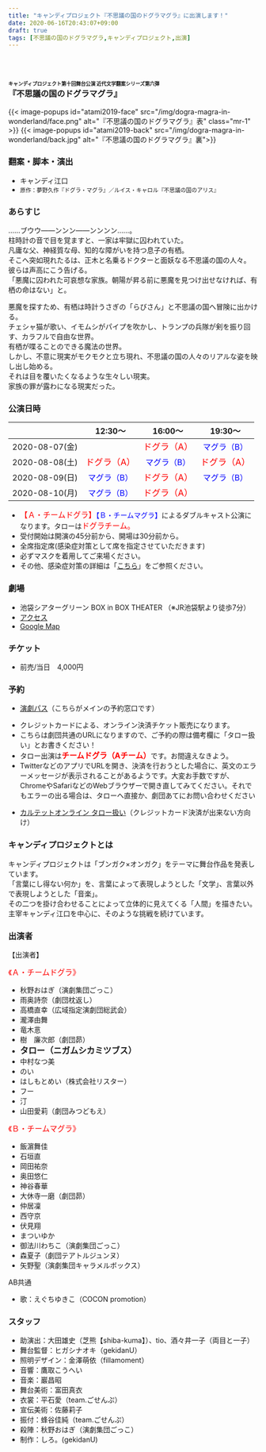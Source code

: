 ```yaml
---
title: "キャンディプロジェクト『不思議の国のドグラマグラ』に出演します！"
date: 2020-06-16T20:43:07+09:00
draft: true
tags: [不思議の国のドグラマグラ,キャンディプロジェクト,出演]
---
```


<h3 id="dogra-magra-in-wonderland"><br><br><span style="font-size: .6em">キャンディプロジェクト第十回舞台公演 近代文学翻案シリーズ第六弾</span><br>『不思議の国のドグラマグラ』</h3>

{{< image-popups id="atami2019-face" src="/img/dogra-magra-in-wonderland/face.png" alt="『不思議の国のドグラマグラ』表" class="mr-1" >}}
{{< image-popups id="atami2019-back" src="/img/dogra-magra-in-wonderland/back.jpg" alt="『不思議の国のドグラマグラ』裏">}}

### 翻案・脚本・演出

* キャンディ江口
* <div style="font-size: .8em">原作：夢野久作『ドグラ・マグラ』／ルイス・キャロル『不思議の国のアリス』</div>

### あらすじ

……ブウウ――ンンン――ンンンン……。<br>
柱時計の音で目を覚ますと、一家は牢獄に囚われていた。<br>
凡庸な父、神経質な母、知的な障がいを持つ息子の有栖。<br>
そこへ突如現れたるは、正木と名乗るドクターと面妖なる不思議の国の人々。<br>
彼らは声高にこう告げる。<br>
「悪魔に囚われた可哀想な家族。朝陽が昇る前に悪魔を見つけ出せなければ、有栖の命はない」と。<br>

悪魔を探すため、有栖は時計うさぎの「らびさん」と不思議の国へ冒険に出かける。<br>
チェシャ猫が歌い、イモムシがパイプを吹かし、トランプの兵隊が剣を振り回す、カラフルで自由な世界。<br>
有栖が喋ることのできる魔法の世界。<br>
しかし、不意に現実がモクモクと立ち現れ、不思議の国の人々のリアルな姿を映し出し始める。<br>
それは目を覆いたくなるような生々しい現実。<br>
家族の罪が露わになる現実だった。

### 公演日時

<style>
    .team-a {
        color: red;
        font-size: 1.1em;
    }
    .team-b {
        color: blue;
    }
</style>

|                | 12:30〜                                | 16:00〜                                | 19:30〜                                |
| -------------- | :------------------------------------: | :------------------------------------: | :------------------------------------: |
| 2020-08-07(金) |                                        | <span class="team-a">ドグラ（A）</span> | <span class="team-b">マグラ（B）</span> |
| 2020-08-08(土) | <span class="team-a">ドグラ（A）</span> | <span class="team-b">マグラ（B）</span> | <span class="team-a">ドグラ（A）</span> |
| 2020-08-09(日) | <span class="team-b">マグラ（B）</span> | <span class="team-a">ドグラ（A）</span> | <span class="team-b">マグラ（B）</span> |
| 2020-08-10(月) | <span class="team-b">マグラ（B）</span> | <span class="team-a">ドグラ（A）</span> |                                        |


<ul class="annotation">
    <li><span class="team-a">【Ａ・チームドグラ】</span><span class="team-b">【Ｂ・チームマグラ】</span>によるダブルキャスト公演になります。タローは<span class="team-a">ドグラチーム。</span></li>
    <li>受付開始は開演の45分前から、開場は30分前から。</li>
    <li>全席指定席(感染症対策として席を指定させていただきます)</li>
    <li>必ずマスクを着用してご来場ください。</li>
    <li>その他、感染症対策の詳細は「<a href="[キャンディプロジェクト » 8月公演開催判断についてと感染症対策について](http://candyproject.sakura.ne.jp/2020/06/06/8%e6%9c%88%e5%85%ac%e6%bc%94%e9%96%8b%e5%82%ac%e5%88%a4%e6%96%ad%e3%81%ab%e3%81%a4%e3%81%84%e3%81%a6%e3%81%a8%e6%84%9f%e6%9f%93%e7%97%87%e5%af%be%e7%ad%96%e3%81%ab%e3%81%a4%e3%81%84%e3%81%a6/)" target="_blank">こちら</a>」をご参照ください。</li>
</ul>

### 劇場

* 池袋シアターグリーン BOX in BOX THEATER （※JR池袋駅より徒歩7分）
* <a href="http://www.theater-green.com/map.html">アクセス</a>
* <a href="https://goo.gl/maps/aoRuYc86mjuuNwXE6">Google Map</a>

### チケット

* 前売/当日　4,000円

### 予約

* <a href="https://engeki.jp/pass/events/detail/711" target="_blank">演劇パス</a>（こちらがメインの予約窓口です）

<ul class="annotation">
    <li>クレジットカードによる、オンライン決済チケット販売になります。</li>
    <li>こちらは劇団共通のURLになりますので、ご予約の際は備考欄に「タロー扱い」とお書きください！</li>
    <li>タロー出演は<span class="team-a" style="font-weight: bold; font-size: 1.1em;">チームドグラ（Aチーム）</span>です。お間違えなきよう。</li>
    <li>TwitterなどのアプリでURLを開き、決済を行おうとした場合に、英文のエラーメッセージが表示されることがあるようです。大変お手数ですが、ChromeやSafariなどのWebブラウザーで開き直してみてください。それでもエラーの出る場合は、タローへ直接か、劇団あてにお問い合わせください</li>
</ul>

* <a href="https://www.quartet-online.net/ticket/candy10?m=0ojbjhi" target="_blank">カルテットオンライン タロー扱い</a>（クレジットカード決済が出来ない方向け）

### キャンディプロジェクトとは

キャンディプロジェクトは「ブンガク×オンガク」をテーマに舞台作品を発表しています。<br>
「言葉にし得ない何か」を、言葉によって表現しようとした「文学」、言葉以外で表現しようとした「音楽」。<br>
その二つを掛け合わせることによって立体的に見えてくる「人間」を描きたい。<br>
主宰キャンディ江口を中心に、そのような挑戦を続けています。


### 出演者

【出演者】

<div class="team-a">《Ａ・チームドグラ》</div>

* 秋野おはぎ（演劇集団ごっこ）
* 雨奥詩奈（劇団枕返し）
* 高橋直幸（広域指定演劇団総武会）
* 瀧澤由舞
* 竜木悥
* 樹　廉次郎（劇団昴）
* <span style="font-weight: bold; font-size: 1.2em;">タロー（ニガムシカミツブス）</span>
* 中村なつ美
* のい
* はしもとめい（株式会社リスター）
* フー
* 汀
* 山田愛莉（劇団みつどもえ）

<div class="team-a">《Ｂ・チームマグラ》</div>

* 飯濵舞佳
* 石垣直
* 岡田祐奈
* 奥田悠仁
* 神谷春華
* 大休寺一磨（劇団昴）
* 仲居凜
* 西守京
* 伏見翔
* まついゆか
* 御法川わちこ（演劇集団ごっこ）
* 森夏子（劇団テアトルジュンヌ）
* 矢野聖（演劇集団キャラメルボックス）

<div>AB共通</div>

* 歌：えぐちゆきこ（COCON promotion）


### スタッフ

* 助演出：大田雄史（芝熊【shiba-kuma】）、tio、酒々井一子（両目と一子）
* 舞台監督：ヒガシナオキ（gekidanU）
* 照明デザイン：金澤萌依（fillamoment）
* 音響：鷹取こうへい
* 音楽：巖昌昭
* 舞台美術：富田真衣
* 衣裳：平石愛（team.ごせんぷ）
* 宣伝美術：佐藤莉子
* 振付：蜂谷佳純（team.ごせんぷ）
* 殺陣：秋野おはぎ（演劇集団ごっこ）
* 制作：しろ。(gekidanU)
